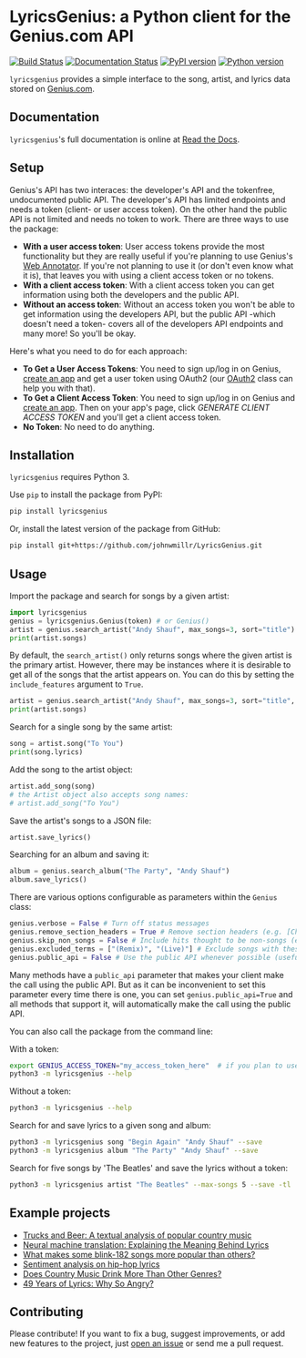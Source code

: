 # LyricsGenius: a Python client for the Genius.com API
[![Build Status](https://travis-ci.org/johnwmillr/LyricsGenius.svg?branch=master)](https://travis-ci.org/johnwmillr/LyricsGenius)
[![Documentation Status](https://readthedocs.org/projects/lyricsgenius/badge/?version=master)](https://lyricsgenius.readthedocs.io/en/latest/?badge=master)
[![PyPI version](https://badge.fury.io/py/lyricsgenius.svg)](https://pypi.org/project/lyricsgenius/)
[![Python version](https://img.shields.io/badge/python-3.x-brightgreen.svg)](https://pypi.org/project/lyricsgenius/)

`lyricsgenius` provides a simple interface to the song, artist, and lyrics data stored on [Genius.com](https://www.genius.com).

## Documentation

`lyricsgenius`'s full documentation is online at [Read the Docs](https://lyricsgenius.readthedocs.io/en/master/).

## Setup
Genius's API has two interaces: the developer's API and the tokenfree, undocumented public API. The developer's API has limited endpoints and needs a token (client- or user access token). On the other hand the public API is not limited and needs no token to work.
There are three ways to use the package:
* **With a user access token**: User access tokens provide the most functionality but they are really useful if you're planning to use Genius's [Web Annotator](https://genius.com/web-annotator). If you're not planning to use it (or don't even know what it is), that leaves you with using a client access token or no tokens.
* **With a client access token**: With a client access token you can get information using both the developers and the public API.
* **Without an access token**: Without an access token you won't be able to get information using the developers API, but the public API -which doesn't need a token- covers all of the developers API endpoints and many more! So you'll be okay.

Here's what you need to do for each approach:
- **To Get a User Access Tokens**:
    You need to sign up/log in on Genius, [create an app](http://genius.com/api-clients) and get a user token using OAuth2 (our [OAuth2](https://lyricsgenius.readthedocs.io/en/latest/reference/auth.html#auth) class can help you with that).
- **To Get a Client Access Token**:
    You need to sign up/log in on Genius and [create an app](http://genius.com/api-clients). Then on your app's page, click *GENERATE CLIENT ACCESS TOKEN* and you'll get a client access token.
- **No Token**:
    No need to do anything.


## Installation
`lyricsgenius` requires Python 3.

Use `pip` to install the package from PyPI:

```bash
pip install lyricsgenius
```

Or, install the latest version of the package from GitHub:

```bash
pip install git+https://github.com/johnwmillr/LyricsGenius.git
```

## Usage
Import the package and search for songs by a given artist:

```python
import lyricsgenius
genius = lyricsgenius.Genius(token) # or Genius()
artist = genius.search_artist("Andy Shauf", max_songs=3, sort="title")
print(artist.songs)
```
By default, the `search_artist()` only returns songs where the given artist is the primary artist.
However, there may be instances where it is desirable to get all of the songs that the artist appears on.
You can do this by setting the `include_features` argument to `True`.

```python
artist = genius.search_artist("Andy Shauf", max_songs=3, sort="title", include_features=True)
print(artist.songs)
```

Search for a single song by the same artist:

```python
song = artist.song("To You")
print(song.lyrics)
```

Add the song to the artist object:

```python
artist.add_song(song)
# the Artist object also accepts song names:
# artist.add_song("To You")
```

Save the artist's songs to a JSON file:

```python
artist.save_lyrics()
```

Searching for an album and saving it:

```python
album = genius.search_album("The Party", "Andy Shauf")
album.save_lyrics()
```

There are various options configurable as parameters within the `Genius` class:

```python
genius.verbose = False # Turn off status messages
genius.remove_section_headers = True # Remove section headers (e.g. [Chorus]) from lyrics when searching
genius.skip_non_songs = False # Include hits thought to be non-songs (e.g. track lists)
genius.excluded_terms = ["(Remix)", "(Live)"] # Exclude songs with these words in their title
genius.public_api = False # Use the public API whenever possible (useful for token-less users)
```
Many methods have a `public_api` parameter that makes your client make the call using the public API. But as it can be inconvenient to set this parameter every time there is one, you can set `genius.public_api=True` and all methods that support it, will automatically make the call using the public API.

You can also call the package from the command line:

With a token:
```bash
export GENIUS_ACCESS_TOKEN="my_access_token_here"  # if you plan to use a token
python3 -m lyricsgenius --help
```
Without a token:
```bash
python3 -m lyricsgenius --help
```

Search for and save lyrics to a given song and album:

```bash
python3 -m lyricsgenius song "Begin Again" "Andy Shauf" --save
python3 -m lyricsgenius album "The Party" "Andy Shauf" --save
```

Search for five songs by 'The Beatles' and save the lyrics without a token:

```bash
python3 -m lyricsgenius artist "The Beatles" --max-songs 5 --save -tl
```

## Example projects

  - [Trucks and Beer: A textual analysis of popular country music](http://www.johnwmillr.com/trucks-and-beer/)
  - [Neural machine translation: Explaining the Meaning Behind Lyrics](https://github.com/tsandefer/dsi_capstone_3)
  - [What makes some blink-182 songs more popular than others?](http://jdaytn.com/posts/download-blink-182-data/)
  - [Sentiment analysis on hip-hop lyrics](https://github.com/Hugo-Nattagh/2017-Hip-Hop)
  - [Does Country Music Drink More Than Other Genres?](https://towardsdatascience.com/does-country-music-drink-more-than-other-genres-a21db901940b)
  - [49 Years of Lyrics: Why So Angry?](https://towardsdatascience.com/49-years-of-lyrics-why-so-angry-1adf0a3fa2b4)

## Contributing
Please contribute! If you want to fix a bug, suggest improvements, or add new features to the project, just [open an issue](https://github.com/johnwmillr/LyricsGenius/issues) or send me a pull request.
